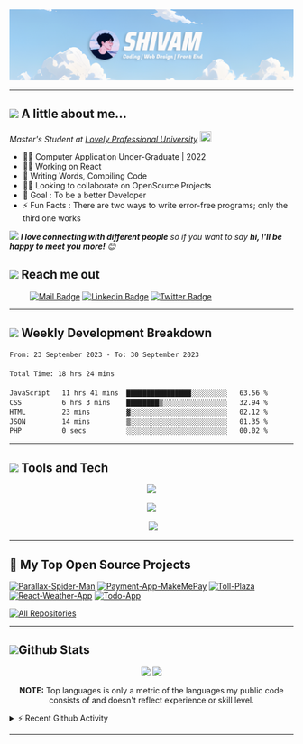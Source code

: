 <!-- 1584 x 396 -->
<div align="center">
    <img src="res/banner.png">
    
</div>

---

## <img src="https://media.giphy.com/media/VgCDAzcKvsR6OM0uWg/giphy.gif" width="50"> A little about me...

<em>Master's Student at
<a href="https://www.lpu.in/">Lovely Professional University</a>
<img src="https://emojis.slackmojis.com/emojis/images/1643515023/10521/meow_code.gif?1643515023" height="20" width="20"/>
</em>

- 👨‍🎓 Computer Application Under-Graduate | 2022
- 👩‍💻 Working on React
- 📝 Writing Words, Compiling Code
- 🤝🏻 Looking to collaborate on OpenSource Projects
- 🎯 Goal : To be a better Developer
- ⚡ Fun Facts : There are two ways to write error-free programs; only the third one works

<!--  -->

<img src="https://media.giphy.com/media/LnQjpWaON8nhr21vNW/giphy.gif" width="60"> <em><b>I love connecting with different people</b> so if you want to say <b>hi, I'll be happy to meet you more!</b> 😊</em>

## <a href="#"><img src="https://emojis.slackmojis.com/emojis/images/1643510948/51530/chatting.gif?1643510948" height="30"></a> Reach me out

&emsp; &emsp;
[![Mail Badge](https://img.shields.io/badge/-Gmail-c0392b?style=flat&labelColor=c0392b&logo=gmail&logoColor=white)](mailto:shiv.op@gmail.com)
[![Linkedin Badge](https://img.shields.io/badge/-Linked_In-0e76a8?style=flat&labelColor=0e76a8&logo=linkedin&logoColor=white)](https://www.linkedin.com/in/shivam-prakash-643996176/)
[![Twitter Badge](https://img.shields.io/badge/-Twitter-1ca0f1?style=flat&labelColor=1ca0f1&logo=twitter&logoColor=white&link=https://twitter.com/shivam171op)](https://twitter.com/shivam171op)

---

<div>
  <h2 align="left">
      <a href="#"><img src="https://emojis.slackmojis.com/emojis/images/1645259437/53304/graph.png?1645259437" height="30"></a> Weekly Development Breakdown
    </h2>

<!--START_SECTION:waka-->

```txt
From: 23 September 2023 - To: 30 September 2023

Total Time: 18 hrs 24 mins

JavaScript   11 hrs 41 mins  ████████████████░░░░░░░░░   63.56 %
CSS          6 hrs 3 mins    ████████▒░░░░░░░░░░░░░░░░   32.94 %
HTML         23 mins         ▓░░░░░░░░░░░░░░░░░░░░░░░░   02.12 %
JSON         14 mins         ▒░░░░░░░░░░░░░░░░░░░░░░░░   01.35 %
PHP          0 secs          ░░░░░░░░░░░░░░░░░░░░░░░░░   00.02 %
```

<!--END_SECTION:waka-->
</div>

---

## <a href="#"><img src="https://emojis.slackmojis.com/emojis/images/1643515207/12254/stockrocket.gif?1643515207" height="30" width="auto"></a> Tools and Tech

<div align="center">
<p>
    <a href="#">
      <img src="https://skillicons.dev/icons?i=cpp,java,html,css,js,git"/>
    </a>
</p>

<p>
    <a href="#">
      <img src="https://skillicons.dev/icons?i=react,bootstrap,mysql,mongo,firebase,github"/>
    </a>
</p>

<p style="padding-left:6px;">
    <a href="#">
      <img src="https://skillicons.dev/icons?i=netlify,vscode,ps,linux"/>
    </a>
</p>
</div>

---

<h2>📘 My Top Open Source Projects</h2>

<p align="left">
    <a href="https://github.com/Shivam171/Parallax-Spider-Man"><img width="278" src="https://denvercoder1-github-readme-stats.vercel.app/api/pin/?username=Shivam171&repo=Parallax-Spider-Man&theme=react&bg_color=1F222E&title_color=F85D7F&hide_border=true&icon_color=F8D866&show_icons=false" alt="Parallax-Spider-Man"></a>
    <!--  -->
    <a href="https://github.com/Shivam171/Payment-App-MakeMePay"><img width="278" src="https://denvercoder1-github-readme-stats.vercel.app/api/pin/?username=Shivam171&repo=Payment-App-MakeMePay&theme=react&bg_color=1F222E&title_color=F85D7F&hide_border=true&icon_color=F8D866&show_icons=false" alt="Payment-App-MakeMePay"></a>
    <!--  -->
    <a href="https://github.com/Shivam171/Toll-Plaza"><img width="278" src="https://denvercoder1-github-readme-stats.vercel.app/api/pin?username=Shivam171&repo=Toll-Plaza&theme=react&bg_color=1F222E&title_color=F85D7F&hide_border=true&icon_color=F8D866&show_icons=false" alt="Toll-Plaza"></a>
    <!--  -->
    <a href="https://github.com/Shivam171/unedit-for-reddit"><img width="278" src="https://denvercoder1-github-readme-stats.vercel.app/api/pin/?username=Shivam171&repo=React-Weather-App&theme=react&bg_color=1F222E&title_color=F85D7F&hide_border=true&icon_color=F8D866&show_icons=false" alt="React-Weather-App"></a>
    <!--  -->
    <a href="https://github.com/Shivam171/Todo-App"><img width="278" src="https://denvercoder1-github-readme-stats.vercel.app/api/pin/?username=Shivam171&repo=Todo-App&theme=react&bg_color=1F222E&title_color=F85D7F&hide_border=true&icon_color=F8D866&show_icons=false" alt="Todo-App"></a>   
  </p>

<a href="https://github.com/shivam171?tab=repositories&sort=stargazers"><img alt="All Repositories" title="All Repositories" src="https://custom-icon-badges.demolab.com/badge/-Click%20Here%20For%20All%20My%20Repos-1F222E?style=for-the-badge&logoColor=white&logo=repo"/></a>

---

## <a href="#"><img src="https://emojis.slackmojis.com/emojis/images/1643515314/13343/trophy.gif?1643515314" height="30"></a>Github Stats

<div align="center">
  <div align="center">
    <img height="190em" src="https://github-readme-stats-eight-theta.vercel.app/api?username=shivam171&show_icons=true&include_all_commits=true&count_private=true&theme=react&hide_border=true&bg_color=1F222E&title_color=F85D7F&icon_color=F8D866"/>
    <img height="190em" src="https://github-readme-stats.vercel.app/api/top-langs/?username=shivam171&langs_count=8&layout=compact&theme=react&hide_border=true&bg_color=1F222E&title_color=F85D7F&icon_color=F8D866&hide=Jupyter%20Notebook"/>
    <br />
    <p><b>NOTE:</b> Top languages is only a metric of the languages my public code consists of and doesn't reflect experience or skill level.</p>
  </div>

</div>

<details>
    <summary>⚡ Recent Github Activity</summary>
    <br />
    <!--RECENT_ACTIVITY:start-->
1. ⭐ Starred [Asabeneh/30-Days-Of-React](https://github.com/Asabeneh/30-Days-Of-React)<br>
2. ⭐ Starred [Shivam171/Tvflix](https://github.com/Shivam171/Tvflix)<br>
3. ⬆️ Pushed 1 commit(s) to [Shivam171/Shivam171](https://github.com/Shivam171/Shivam171)<br>
4. ⬆️ Pushed 1 commit(s) to [Shivam171/Shivam171](https://github.com/Shivam171/Shivam171)<br>
5. ⬆️ Pushed 1 commit(s) to [Shivam171/Shivam171](https://github.com/Shivam171/Shivam171)<br>
<!--RECENT_ACTIVITY:end-->
</details>

---
